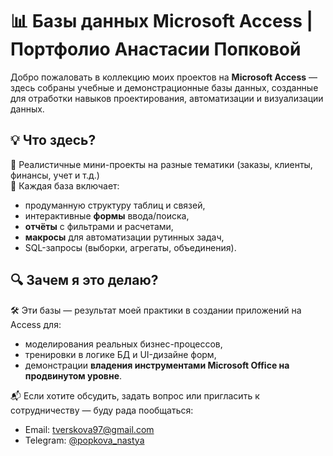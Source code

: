 # 📊 Базы данных Microsoft Access | Портфолио Анастасии Попковой

Добро пожаловать в коллекцию моих проектов на **Microsoft Access** — здесь собраны учебные и демонстрационные базы данных, созданные для отработки навыков проектирования, автоматизации и визуализации данных.

## 💡 Что здесь?

🔸 Реалистичные мини-проекты на разные тематики (заказы, клиенты, финансы, учет и т.д.)  
🔸 Каждая база включает:
- продуманную структуру таблиц и связей,
- интерактивные **формы** ввода/поиска,
- **отчёты** с фильтрами и расчетами,
- **макросы** для автоматизации рутинных задач,
- SQL-запросы (выборки, агрегаты, объединения).

## 🔍 Зачем я это делаю?

🛠 Эти базы — результат моей практики в создании приложений на Access для:
- моделирования реальных бизнес-процессов,
- тренировки в логике БД и UI-дизайне форм,
- демонстрации **владения инструментами Microsoft Office на продвинутом уровне**.

📬 Если хотите обсудить, задать вопрос или пригласить к сотрудничеству — буду рада пообщаться:

- Email: tverskova97@gmail.com  
- Telegram: [@popkova_nastya](https://t.me/popkova_nastya)
